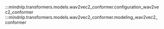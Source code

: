 :::mindnlp.transformers.models.wav2vec2_conformer.configuration_wav2vec2_conformer
:::mindnlp.transformers.models.wav2vec2_conformer.modeling_wav2vec2_conformer